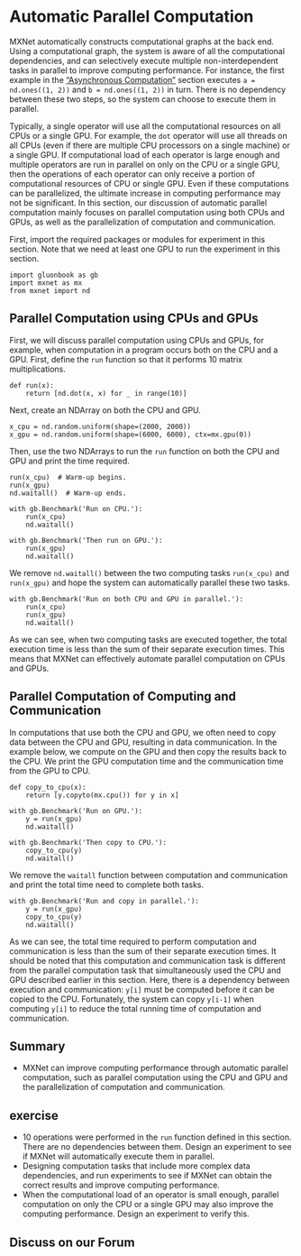 # Automatic Parallel Computation

MXNet automatically constructs computational graphs at the back end. Using a computational graph, the system is aware of all the computational dependencies, and can selectively execute multiple non-interdependent tasks in parallel to improve computing performance. For instance, the first example in the [“Asynchronous Computation”](async-computation.md) section executes `a = nd.ones((1, 2))` and `b = nd.ones((1, 2))` in turn. There is no dependency between these two steps, so the system can choose to execute them in parallel.

Typically, a single operator will use all the computational resources on all CPUs or a single GPU. For example, the `dot` operator will use all threads on all CPUs (even if there are multiple CPU processors on a single machine) or a single GPU. If computational load of each operator is large enough and multiple operators are run in parallel on only on the CPU or a single GPU, then the operations of each operator can only receive a portion of computational resources of CPU or single GPU. Even if these computations can be parallelized, the ultimate increase in computing performance may not be significant. In this section, our discussion of automatic parallel computation mainly focuses on parallel computation using both CPUs and GPUs, as well as the parallelization of computation and communication.

First, import the required packages or modules for experiment in this section. Note that we need at least one GPU to run the experiment in this section.

```{.python .input}
import gluonbook as gb
import mxnet as mx
from mxnet import nd
```

## Parallel Computation using CPUs and GPUs

First, we will discuss parallel computation using CPUs and GPUs, for example, when computation in a program occurs both on the CPU and a GPU. First, define the `run` function so that it performs 10 matrix multiplications.

```{.python .input}
def run(x):
    return [nd.dot(x, x) for _ in range(10)]
```

Next, create an NDArray on both the CPU and GPU.

```{.python .input}
x_cpu = nd.random.uniform(shape=(2000, 2000))
x_gpu = nd.random.uniform(shape=(6000, 6000), ctx=mx.gpu(0))
```

Then, use the two NDArrays to run the `run` function on both the CPU and GPU and print the time required.

```{.python .input}
run(x_cpu)  # Warm-up begins.
run(x_gpu)
nd.waitall()  # Warm-up ends.

with gb.Benchmark('Run on CPU.'):
    run(x_cpu)
    nd.waitall()

with gb.Benchmark('Then run on GPU.'):
    run(x_gpu)
    nd.waitall()
```

We remove `nd.waitall()` between the two computing tasks `run(x_cpu)` and `run(x_gpu)` and hope the system can automatically parallel these two tasks.

```{.python .input}
with gb.Benchmark('Run on both CPU and GPU in parallel.'):
    run(x_cpu)
    run(x_gpu)
    nd.waitall()
```

As we can see, when two computing tasks are executed together, the total execution time is less than the sum of their separate execution times. This means that MXNet can effectively automate parallel computation on CPUs and GPUs.


## Parallel Computation of Computing and Communication

In computations that use both the CPU and GPU, we often need to copy data between the CPU and GPU, resulting in data communication. In the example below, we compute on the GPU and then copy the results back to the CPU. We print the GPU computation time and the communication time from the GPU to CPU.

```{.python .input}
def copy_to_cpu(x):
    return [y.copyto(mx.cpu()) for y in x]

with gb.Benchmark('Run on GPU.'):
    y = run(x_gpu)
    nd.waitall()

with gb.Benchmark('Then copy to CPU.'):
    copy_to_cpu(y)
    nd.waitall()
```

We remove the `waitall` function between computation and communication and print the total time need to complete both tasks.

```{.python .input}
with gb.Benchmark('Run and copy in parallel.'):
    y = run(x_gpu)
    copy_to_cpu(y)
    nd.waitall()
```

As we can see, the total time required to perform computation and communication is less than the sum of their separate execution times. It should be noted that this computation and communication task is different from the parallel computation task that simultaneously used the CPU and GPU described earlier in this section. Here, there is a dependency between execution and communication: `y[i]` must be computed before it can be copied to the CPU. Fortunately, the system can copy `y[i-1]` when computing `y[i]` to reduce the total running time of computation and communication.

## Summary

* MXNet can improve computing performance through automatic parallel computation, such as parallel computation using the CPU and GPU and the parallelization of computation and communication.


## exercise

* 10 operations were performed in the `run` function defined in this section. There are no dependencies between them. Design an experiment to see if MXNet will automatically execute them in parallel.
* Designing computation tasks that include more complex data dependencies, and run experiments to see if MXNet can obtain the correct results and improve computing performance.
* When the computational load of an operator is small enough, parallel computation on only the CPU or a single GPU may also improve the computing performance. Design an experiment to verify this.

## Discuss on our Forum

<div id="discuss" topic_id="2382"></div>
